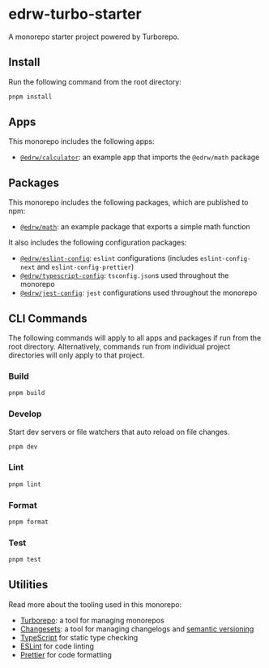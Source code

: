 # edrw-turbo-starter

A monorepo starter project powered by Turborepo.

## Install

Run the following command from the root directory:

```bash
pnpm install
```

## Apps

This monorepo includes the following apps:

- [`@edrw/calculator`](./apps/calculator/): an example app that imports the `@edrw/math` package

## Packages

This monorepo includes the following packages, which are published to npm:

- [`@edrw/math`](./packages/math/): an example package that exports a simple math function

It also includes the following configuration packages:

- [`@edrw/eslint-config`](./packages/eslint-config/): `eslint` configurations (includes `eslint-config-next` and `eslint-config-prettier`)
- [`@edrw/typescript-config`](./packages/tsconfig/): `tsconfig.json`s used throughout the monorepo
- [`@edrw/jest-config`](./packages/jest-config/): `jest` configurations used throughout the monorepo

## CLI Commands

The following commands will apply to all apps and packages if run from the root directory.
Alternatively, commands run from individual project directories will only apply to that project.

### Build

```bash
pnpm build
```

### Develop

Start dev servers or file watchers that auto reload on file changes.

```bash
pnpm dev
```

### Lint

```bash
pnpm lint
```

### Format

```bash
pnpm format
```

### Test

```bash
pnpm test
```

## Utilities

Read more about the tooling used in this monorepo:

- [Turborepo](https://turbo.build/repo/): a tool for managing monorepos
- [Changesets](https://github.com/changesets/changesets): a tool for managing changelogs and [semantic versioning](https://semver.org/)
- [TypeScript](https://www.typescriptlang.org/) for static type checking
- [ESLint](https://eslint.org/) for code linting
- [Prettier](https://prettier.io) for code formatting

